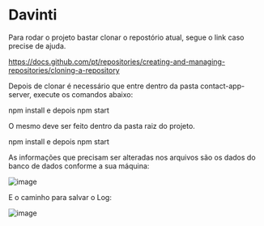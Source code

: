 # Davinti

Para rodar o projeto bastar clonar o repostório atual, segue o link caso precise de ajuda.

https://docs.github.com/pt/repositories/creating-and-managing-repositories/cloning-a-repository

Depois de clonar é necessário que entre dentro da pasta contact-app-server, execute os comandos abaixo:

npm install e depois npm start

O mesmo deve ser feito dentro da pasta raiz do projeto.

npm install e depois npm start

As informações que precisam ser alteradas nos arquivos são os dados do banco de dados conforme a sua máquina:

![image](https://github.com/WPSV/davinti/assets/57459858/eb90f9ad-8608-4f41-ac22-9d14e50bcccf)

E o caminho para salvar o Log: 

![image](https://github.com/WPSV/davinti/assets/57459858/9532b035-8b72-4852-b1d9-1b84845a0cdf)

